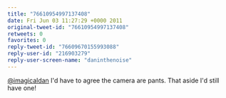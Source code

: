 ```yaml
---
title: "76610954997137408"
date: Fri Jun 03 11:27:29 +0000 2011
original-tweet-id: "76610954997137408"
retweets: 0
favorites: 0
reply-tweet-id: "76609670155993088"
reply-user-id: "216903279"
reply-user-screen-name: "daninthenoise"
---
```

<a href="https://twitter.com/imagicaldan">@imagicaldan</a> I'd have to agree the camera are pants. That aside I'd still have one!
